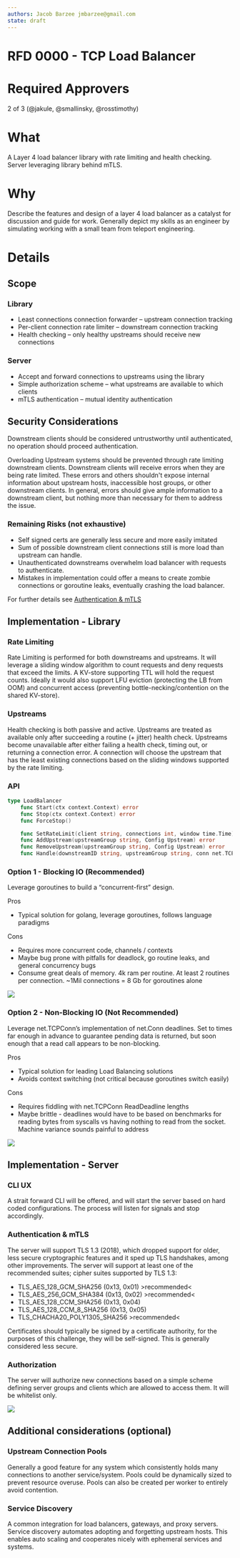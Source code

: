 ```yaml
---
authors: Jacob Barzee jmbarzee@gmail.com
state: draft
---
```



# **RFD 0000 - TCP Load Balancer**

# Required Approvers
2 of 3 (@jakule, @smallinsky, @rosstimothy)


# What
A Layer 4 load balancer library with rate limiting and health checking. Server leveraging library behind mTLS.

# Why
Describe the features and design of a layer 4 load balancer as a catalyst for discussion and guide for work. Generally depict my skills as an engineer by simulating working with a small team from teleport engineering.

# Details

## Scope
### Library
- Least connections connection forwarder – upstream connection tracking
- Per-client connection rate limiter – downstream connection tracking
- Health checking – only healthy upstreams should receive new connections
### Server
- Accept and forward connections to upstreams using the library
- Simple authorization scheme – what upstreams are available to which clients
- mTLS authentication – mutual identity authentication

## Security Considerations
Downstream clients should be considered untrustworthy until authenticated, no operation should proceed authentication.

Overloading Upstream systems should be prevented through rate limiting downstream clients. Downstream clients will receive errors when they are being rate limited. These errors and others shouldn't expose internal information about upstream hosts, inaccessible host groups, or other downstream clients. In general, errors should give ample information to a downstream client, but nothing more than necessary for them to address the issue.

### Remaining Risks (not exhaustive)
- Self signed certs are generally less secure and more easily imitated
- Sum of possible downstream client connections still is more load than upstream can handle.
- Unauthenticated downstreams overwhelm load balancer with requests to authenticate.
- Mistakes in implementation could offer a means to create zombie connections or goroutine leaks, eventually crashing the load balancer.

For further details see [Authentication & mTLS](###Authentication-&-mTLS)

## Implementation - Library
### Rate Limiting
Rate Limiting is performed for both downstreams and upstreams. It will leverage a sliding window algorithm to count requests and deny requests that exceed the limits. A KV-store supporting TTL will hold the request counts. Ideally it would also support LFU eviction (protecting the LB from OOM) and concurrent access (preventing bottle-necking/contention on the shared KV-store). 

### Upstreams
Health checking is both passive and active. Upstreams are treated as available only after succeeding a routine (+ jitter) health check. Upstreams become unavailable after either failing a health check, timing out, or returning a connection error. A connection will choose the upstream that has the least existing connections based on the sliding windows supported by the rate limiting. 

### API

```go
type LoadBalancer
    func Start(ctx context.Context) error
    func Stop(ctx context.Context) error
    func ForceStop()

    func SetRateLimit(client string, connections int, window time.Time) error
    func AddUpstream(upstreamGroup string, Config Upstream) error
    func RemoveUpstream(upstreamGroup string, Config Upstream) error
    func Handle(downstreamID string, upstreamGroup string, conn net.TCPConn)
```


### Option 1 - Blocking IO (Recommended)
Leverage goroutines to build a “concurrent-first” design.

Pros
- Typical solution for golang, leverage goroutines, follows language paradigms

Cons
- Requires more concurrent code, channels / contexts
- Maybe bug prone with pitfalls for deadlock, go routine leaks, and general concurrency bugs
- Consume great deals of memory. 4k ram per routine. At least 2 routines per connection. ~1Mil connections = 8 Gb for goroutines alone

![](0000-tcp-load-balancer/library-blocking-io.png)


### Option 2 - Non-Blocking IO (**Not** Recommended)
Leverage net.TCPConn’s implementation of net.Conn deadlines. Set to times far enough in advance to guarantee pending data is returned, but soon enough that a read call appears to be non-blocking.

Pros
- Typical solution for leading Load Balancing solutions
- Avoids context switching (not critical because goroutines switch easily)

Cons
- Requires fiddling with net.TCPConn ReadDeadline lengths
- Maybe brittle - deadlines would have to be based on benchmarks for reading bytes from syscalls vs having nothing to read from the socket. Machine variance sounds painful to address

![](0000-tcp-load-balancer/library-non-blocking-io.png)


## Implementation - Server

### CLI UX
A strait forward CLI will be offered, and will start the server based on hard coded configurations. The process will listen for signals and stop accordingly. 

### Authentication & mTLS
The server will support TLS 1.3 (2018), which dropped support for older, less secure cryptographic features and it sped up TLS handshakes, among other improvements. The server will support at least one of the recommended suites; cipher suites supported by TLS 1.3:
- TLS_AES_128_GCM_SHA256 (0x13, 0x01)     >recommended<
- TLS_AES_256_GCM_SHA384 (0x13, 0x02)     >recommended<
- TLS_AES_128_CCM_SHA256 (0x13, 0x04)
- TLS_AES_128_CCM_8_SHA256 (0x13, 0x05)
- TLS_CHACHA20_POLY1305_SHA256            >recommended<

Certificates should typically be signed by a certificate authority, for the purposes of this challenge, they will be self-signed. This is generally considered less secure.

### Authorization
The server will authorize new connections based on a simple scheme defining server groups and clients which are allowed to access them. It will be whitelist only. 

![](0000-tcp-load-balancer/server.png)

## Additional considerations (optional)

### Upstream Connection Pools
Generally a good feature for any system which consistently holds many connections to another service/system. Pools could be dynamically sized to prevent resource overuse. Pools can also be created per worker to entirely avoid contention.

### Service Discovery
A common integration for load balancers, gateways, and proxy servers. Service discovery automates adopting and forgetting upstream hosts. This enables auto scaling and cooperates nicely with ephemeral services and systems.
